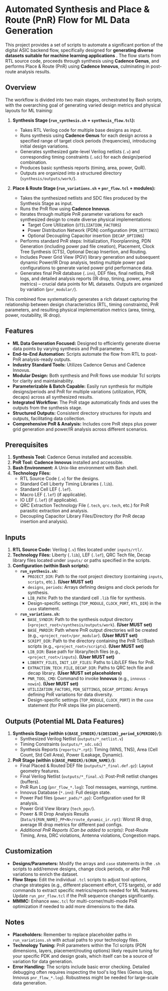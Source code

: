 # Automated Synthesis and Place & Route (PnR) Flow for ML Data Generation

This project provides a set of scripts to automate a significant portion of the digital ASIC backend flow, specifically designed for **generating diverse datasets suitable for machine learning applications** . The flow starts from RTL source code, proceeds through synthesis using **Cadence Genus**, and performs Place & Route (PnR) using **Cadence Innovus**, culminating in post-route analysis results.

## Overview

The workflow is divided into two main stages, orchestrated by Bash scripts, with the overarching goal of generating varied design metrics and physical layouts for ML training:

1.  **Synthesis Stage (`run_synthesis.sh` + `synthesis_flow.tcl`):**
    *   Takes RTL Verilog code for multiple base designs as input.
    *   Runs synthesis using **Cadence Genus** for each design across a specified range of target clock periods (frequencies), introducing initial design variations.
    *   Generates synthesized gate-level Verilog netlists (`.v`) and corresponding timing constraints (`.sdc`) for each design/period combination.
    *   Produces basic synthesis reports (timing, area, power, QoR).
    *   Outputs are organized into a structured directory (`synthesis/outputs/work/`).

2.  **Place & Route Stage (`run_variations.sh` + `pnr_flow.tcl` + modules):**
    *   Takes the synthesized netlists and SDC files produced by the Synthesis Stage as input.
    *   Runs the PnR flow using **Cadence Innovus**.
    *   Iterates through multiple PnR parameter variations for each synthesized design to create diverse physical implementations:
        *   Target Core Utilization (`UTILIZATION_FACTORS`)
        *   Power Distribution Network (PDN) configuration (`PDN_SETTINGS`)
        *   Optional Decoupling Capacitor insertion (`DECAP_OPTIONS`)
    *   Performs standard PnR steps: Initialization, Floorplanning, PDN Generation (including power pad file creation), Placement, Clock Tree Synthesis (CTS), Optional Decap Insertion, and Routing.
    *   Includes Power Grid View (PGV) library generation and subsequent dynamic Power/IR Drop analysis, testing multiple power pad configurations to generate varied power grid performance data.
    *   Generates final PnR database (`.inn`), DEF files, final netlists, PnR logs, and detailed analysis reports (IR drop, timing, power, area metrics) – crucial data points for ML datasets. Outputs are organized by variation (`pnr_modular/`).

This combined flow systematically generates a rich dataset capturing the relationship between design characteristics (RTL, timing constraints), PnR parameters, and resulting physical implementation metrics (area, timing, power, routability, IR drop).

## Features

*   **ML Data Generation Focused:** Designed to efficiently generate diverse data points by varying synthesis and PnR parameters.
*   **End-to-End Automation:** Scripts automate the flow from RTL to post-PnR analysis-ready outputs.
*   **Industry Standard Tools:** Utilizes Cadence Genus and Cadence Innovus.
*   **Modular Design:** Both synthesis and PnR flows use modular Tcl scripts for clarity and maintainability.
*   **Parameterizable & Batch Capable:** Easily run synthesis for multiple designs/periods and PnR for multiple variations (utilization, PDN, decaps) across all synthesized results.
*   **Integrated Workflow:** The PnR stage automatically finds and uses the outputs from the synthesis stage.
*   **Structured Outputs:** Consistent directory structures for inputs and outputs, facilitating data collection.
*   **Comprehensive PnR & Analysis:** Includes core PnR steps plus power grid generation and power/IR analysis across different scenarios.

## Prerequisites

1.  **Synthesis Tool:** Cadence Genus installed and accessible.
2.  **PnR Tool:** **Cadence Innovus** installed and accessible.
3.  **Bash Environment:** A Unix-like environment with Bash shell.
4.  **Technology Files:**
    *   RTL Source Code (`.v`) for the designs.
    *   Standard Cell Liberty Timing Libraries (`.lib`).
    *   Standard Cell LEF (`.lef`).
    *   Macro LEF (`.lef`) (if applicable).
    *   IO LEF (`.lef`) (if applicable).
    *   QRC Extraction Technology File (`.tech`, `qrc.tech`, etc.) for PnR parasitic extraction and analysis.
    *   Decoupling Capacitor Library Files/Directory (for PnR decap insertion and analysis).


## Inputs

1.  **RTL Source Code:** Verilog (`.v`) files located under `inputs/rtl/`.
2.  **Technology Files:** Liberty (`.lib`), LEF (`.lef`), QRC Tech file, Decap library files located under `inputs/` or paths specified in the scripts.
3.  **Configuration (within Bash scripts):**
    *   **`run_synthesis.sh`:**
        *   `PROJECT_DIR`: Path to the root project directory (containing `inputs`, `scripts`, etc.). **(User MUST set)**
        *   `designs`, `periods`: Arrays defining designs and clock periods for synthesis.
        *   `LIB_PATH`: Path to the standard cell `.lib` file for synthesis.
        *   Design-specific settings (`TOP_MODULE`, `CLOCK_PORT`, `RTL_DIR`) in the `case` statement.
    *   **`run_variations.sh`:**
        *   `BASE_SYNDIR`: Path to the synthesis output directory (`<project_root>/synthesis/outputs/work`). **(User MUST set)**
        *   `BASE_PNRDIR`: Path where PnR output directories will be created (e.g., `<project_root>/pnr_modular`). **(User MUST set)**
        *   `SCRIPT_DIR`: Path to the directory containing the PnR Tcl/Bash scripts (e.g., `<project_root>/scripts`). **(User MUST set)**
        *   `LIB_DIR`: Base path for library/tech files (e.g., `<project_root>/inputs`). **(User MUST set)**
        *   `LIBERTY_FILES`, `INIT_LEF_FILES`: Paths to Lib/LEF files for PnR.
        *   `EXTRACTION_TECH_FILE`, `DECAP_DIR`: Paths to QRC tech file and decap library. **(User MUST set placeholders)**
        *   `PNR_TOOL_CMD`: Command to invoke **Innovus** (e.g., `innovus -nowin`). **(User MUST set)**
        *   `UTILIZATION_FACTORS`, `PDN_SETTINGS`, `DECAP_OPTIONS`: Arrays defining PnR variations for data diversity.
        *   Design-specific settings (`TOP_MODULE`, `CLOCK_PORT`) in the `case` statement (for PnR steps like pin placement).

## Outputs (Potential ML Data Features)

1.  **Synthesis Stage (within `${BASE_SYNDIR}/${DESIGN}_period_${PERIOD}/`):**
    *   Synthesized Verilog Netlist (`outputs/*_netlist.v`)
    *   Timing Constraints (`outputs/*_sdc.sdc`)
    *   Synthesis Reports (`reports/*.rpt`): Timing (WNS, TNS), Area (Cell Count, Std Cell Area), Power (Leakage, Dynamic).
2.  **PnR Stage (within `${BASE_PNRDIR}/${RUN_NAME}/`):**
    *   Final Placed & Routed DEF file (`outputs/*_final.def.gz`): Layout geometry features.
    *   Final Verilog Netlist (`outputs/*_final.v`): Post-PnR netlist changes (buffers).
    *   PnR Run Log (`pnr_flow_*.log`): Tool messages, warnings, runtime.
    *   Innovus Database (`*.inn`): Full design state.
    *   Power Pad files (`power_pads/*.pp`): Configuration used for IR analysis.
    *   Power Grid View library (`tech_pgv/`).
    *   Power & IR Drop Analysis Results (`Data/${RUN_NAME}_PP<N>/route_dynamic_ir.rpt`): Worst IR drop, average IR drop metrics for different pad configs.
    *   *Additional PnR Reports (Can be added to scripts):* Post-Route Timing, Area, DRC violations, Antenna violations, Congestion maps.

## Customization

*   **Designs/Parameters:** Modify the arrays and `case` statements in the `.sh` scripts to add/remove designs, change clock periods, or alter PnR variations to enrich the dataset.
*   **Flow Steps:** Edit the individual `.tcl` scripts to adjust tool options, change strategies (e.g., different placement effort, CTS targets), or add commands to extract specific metrics/reports needed for ML features. Update `run_pnr_flow.tcl` if the PnR sequence changes significantly.
*   **MMMC:** Enhance `mmmc.tcl` for multi-corner/multi-mode PnR optimization if needed to add more dimensions to the data.

## Notes

*   **Placeholders:** Remember to replace placeholder paths in `run_variations.sh` with actual paths to your technology files.
*   **Technology Tuning:** PnR parameters within the Tcl scripts (PDN dimensions, layers, placement/routing options) likely require tuning for your specific PDK and design goals, which itself can be a source of variation for data generation.
*   **Error Handling:** The scripts include basic error checking. Detailed debugging often requires inspecting the tool's log files (Genus logs, Innovus `pnr_flow_*.log`). Robustness might be needed for large-scale data generation.

